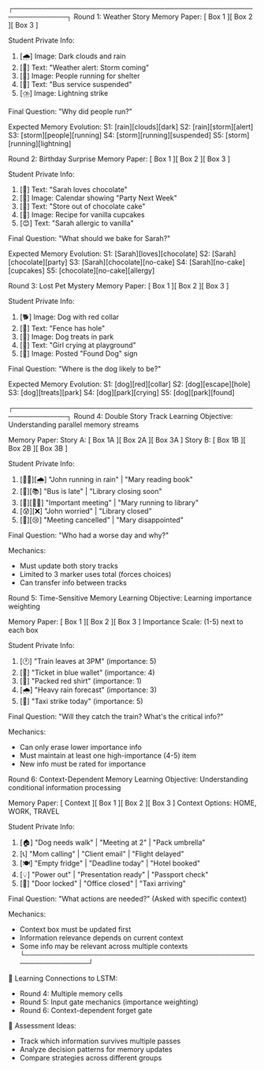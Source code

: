 ┌─────────────────────────────────────────────────────────────┐
Round 1: Weather Story
Memory Paper: [ Box 1 ][ Box 2 ][ Box 3 ]

Student Private Info:
1. [🌧️] Image: Dark clouds and rain
2. [📱] Text: "Weather alert: Storm coming"
3. [🏃] Image: People running for shelter
4. [🚌] Text: "Bus service suspended"
5. [⛈️] Image: Lightning strike

Final Question: "Why did people run?"

Expected Memory Evolution:
S1: [rain][clouds][dark]
S2: [rain][storm][alert]
S3: [storm][people][running]
S4: [storm][running][suspended]
S5: [storm][running][lightning]

Round 2: Birthday Surprise
Memory Paper: [ Box 1 ][ Box 2 ][ Box 3 ]

Student Private Info:
1. [🎁] Text: "Sarah loves chocolate"
2. [📅] Image: Calendar showing "Party Next Week"
3. [🏪] Text: "Store out of chocolate cake"
4. [🧁] Image: Recipe for vanilla cupcakes
5. [😊] Text: "Sarah allergic to vanilla"

Final Question: "What should we bake for Sarah?"

Expected Memory Evolution:
S1: [Sarah][loves][chocolate]
S2: [Sarah][chocolate][party]
S3: [Sarah][chocolate][no-cake]
S4: [Sarah][no-cake][cupcakes]
S5: [chocolate][no-cake][allergy]

Round 3: Lost Pet Mystery
Memory Paper: [ Box 1 ][ Box 2 ][ Box 3 ]

Student Private Info:
1. [🐕] Image: Dog with red collar
2. [🏡] Text: "Fence has hole"
3. [🌳] Image: Dog treats in park
4. [👧] Text: "Girl crying at playground"
5. [📱] Image: Posted "Found Dog" sign

Final Question: "Where is the dog likely to be?"

Expected Memory Evolution:
S1: [dog][red][collar]
S2: [dog][escape][hole]
S3: [dog][treats][park]
S4: [dog][park][crying]
S5: [dog][park][found]

┌─────────────────────────────────────────────────────────────┐
Round 4: Double Story Track
Learning Objective: Understanding parallel memory streams

Memory Paper:
Story A: [ Box 1A ][ Box 2A ][ Box 3A ]
Story B: [ Box 1B ][ Box 2B ][ Box 3B ]

Student Private Info:
1. [🏃‍♂️][🌧️] "John running in rain" | "Mary reading book"
2. [🚌][📚] "Bus is late" | "Library closing soon"
3. [💼][🏃‍♀️] "Important meeting" | "Mary running to library"
4. [😰][❌] "John worried" | "Library closed"
5. [📱][😢] "Meeting cancelled" | "Mary disappointed"

Final Question: "Who had a worse day and why?"

Mechanics:
- Must update both story tracks
- Limited to 3 marker uses total (forces choices)
- Can transfer info between tracks

Round 5: Time-Sensitive Memory
Learning Objective: Learning importance weighting

Memory Paper: [ Box 1 ][ Box 2 ][ Box 3 ]
Importance Scale: (1-5) next to each box

Student Private Info:
1. [🕐] "Train leaves at 3PM" (importance: 5)
2. [🎫] "Ticket in blue wallet" (importance: 4)
3. [👕] "Packed red shirt" (importance: 1)
4. [🌧️] "Heavy rain forecast" (importance: 3)
5. [🚕] "Taxi strike today" (importance: 5)

Final Question: "Will they catch the train? What's the critical info?"

Mechanics:
- Can only erase lower importance info
- Must maintain at least one high-importance (4-5) item
- New info must be rated for importance

Round 6: Context-Dependent Memory
Learning Objective: Understanding conditional information processing

Memory Paper: [ Context ][ Box 1 ][ Box 2 ][ Box 3 ]
Context Options: HOME, WORK, TRAVEL

Student Private Info:
1. [🏠] "Dog needs walk" | "Meeting at 2" | "Pack umbrella"
2. [📞] "Mom calling" | "Client email" | "Flight delayed"
3. [🍽️] "Empty fridge" | "Deadline today" | "Hotel booked"
4. [💡] "Power out" | "Presentation ready" | "Passport check"
5. [🔑] "Door locked" | "Office closed" | "Taxi arriving"

Final Question: "What actions are needed?" (Asked with specific context)

Mechanics:
- Context box must be updated first
- Information relevance depends on current context
- Some info may be relevant across multiple contexts
└─────────────────────────────────────────────────────────────┘

🎯 Learning Connections to LSTM:
- Round 4: Multiple memory cells
- Round 5: Input gate mechanics (importance weighting)
- Round 6: Context-dependent forget gate

📝 Assessment Ideas:
- Track which information survives multiple passes
- Analyze decision patterns for memory updates
- Compare strategies across different groups